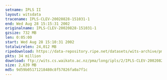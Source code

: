 ```yaml
---
setname: IPLS II
layout: witsdata
tracename: IPLS-CLEV-20020828-151031-1
end: Wed Aug 28 15:15:31 2002
originalname: IPLS-CLEV-20020828-151031-1
gzsize: 732 MB
len: 0:05:00
start: Wed Aug 28 15:10:31 2002
totalwirelen: 24,012 MB
ripedownload: https://data-repository.ripe.net/datasets/wits-archive/pma/long/ipls/2/IPLS-CLEV-20020828-151031-1.gz
pkts: 34 million
download: ftp://wits.cs.waikato.ac.nz/pma/long/ipls/2/IPLS-CLEV-20020828-151031-1.gz
size: 2,639 MB
md5: 9d59b05171218480c8f57826fa0a7f1c
---
```

